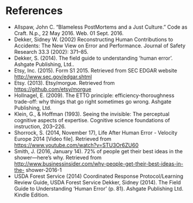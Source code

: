 # References

- Allspaw, John C. “Blameless PostMortems and a Just Culture.” Code as Craft. N.p., 22 May 2016. Web. 01 Sept. 2016.
- Dekker, Sidney W. (2002) Reconstructing Human Contributions to Accidents: The New View on Error and Performance. Journal of Safety Research 33.3 (2002): 371–85.
- Dekker, S. (2014). The field guide to understanding ’human error’. Ashgate Publishing, Ltd..
- Etsy, Inc. (2015). Form S1 2015. Retrieved from SEC EDGAR website http://www.sec.gov/edgar.shtml
- Etsy. (2013). Etsy/morgue. Retrieved from https://github.com/etsy/morgue
- Hollnagel, E. (2009). The ETTO principle: efficiency-thoroughness trade-off: why things that go right sometimes go wrong. Ashgate Publishing, Ltd.
- Klein, G., & Hoffman (1993). Seeing the invisible: The perceptual cognitive aspects of expertise. Cognitive science foundations of instruction, 203–226.
- Shorrock, S. (2014, November 17), Life After Human Error - Velocity Europe 2014 [Video file]. Retrieved from https://www.youtube.com/watch?v=STU3Or6ZU60
- Smith, J. (2016, January 14). 72% of people get their best ideas in the shower—here’s why. Retrieved from http://www.businessinsider.com/why-people-get-their-best-ideas-in-the- shower-2016-1
- USDA Forest Service (2014) Coordinated Response Protocol/Learning Review Guide, USDA Forest Service
Dekker, Sidney (2014). The Field Guide to Understanding ‘Human Error’ (p. 81). Ashgate Publishing Ltd. Kindle Edition.
